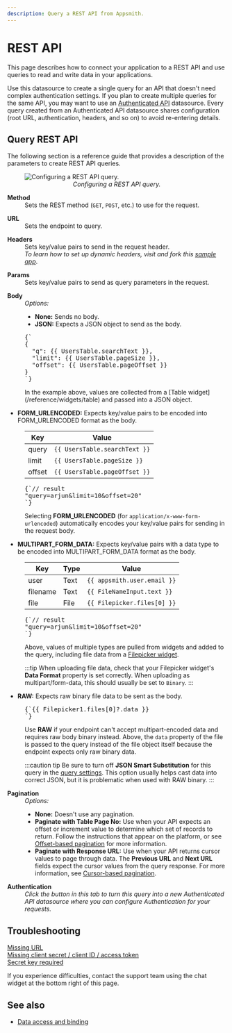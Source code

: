 ```yaml
---
description: Query a REST API from Appsmith.
---
```


# REST API

This page describes how to connect your application to a REST API and use queries to read and write data in your applications.

Use this datasource to create a single query for an API that doesn't need complex authentication settings. If you plan to create multiple queries for the same API, you may want to use an [Authenticated API](/reference/datasources/rest-api) datasource. Every query created from an Authenticated API datasource shares configuration (root URL, authentication, headers, and so on) to avoid re-entering details.

## Query REST API

The following section is a reference guide that provides a description of the parameters to create REST API queries.

<figure>
  <img src="/img/restapi-query-config.png" style= {{width:"100%", height:"auto"}} alt="Configuring a REST API query."/>
  <figcaption align = "center"><i>Configuring a REST API query.</i></figcaption>
</figure>

<dl>  
  <dt><b>Method</b></dt>
  <dd>Sets the REST method (<code>GET</code>, <code>POST</code>, etc.) to use for the request.</dd>
</dl>

<dl>  
  <dt><b>URL</b></dt>
  <dd>Sets the endpoint to query.</dd>
</dl>

<dl>  
  <dt><b>Headers</b></dt>
  <dd>Sets key/value pairs to send in the request header.</dd>
  <dd><em>To learn how to set up dynamic headers, visit and fork this <a href="https://app.appsmith.com/applications/6200ac292cd3d95ca414dc4f/pages/624eda0551a8863d6c406760">sample app</a></em>.</dd>
</dl>

<dl>
  <dt><b>Params</b></dt>
  <dd>Sets key/value pairs to send as query parameters in the request.</dd>
</dl>

<dl>
  <dt><b>Body</b></dt>
  <dd><i>Options:</i>
    <ul>
      <li><b>None:</b> Sends no body.</li>
      <li><b>JSON:</b> Expects a JSON object to send as the body.</li>
    </ul>

<dd><pre>{` 
{
  "q": {{ UsersTable.searchText }},
  "limit": {{ UsersTable.pageSize }},
  "offset": {{ UsersTable.pageOffset }}
}
`}</pre>
In the example above, values are collected from a [Table widget](/reference/widgets/table) and passed into a JSON object.</dd>
    <ul>
      <li><b>FORM_URLENCODED:</b> Expects key/value pairs to be encoded into FORM_URLENCODED format as the body.</li>
    </ul>
<dd>

|  Key     |  Value                        |
|----------|-------------------------------|
| query    | `{{ UsersTable.searchText }}` |
| limit    | `{{ UsersTable.pageSize }}`   |
| offset   | `{{ UsersTable.pageOffset }}` |

<pre>{`// result
"query=arjun&limit=10&offset=20"
`}</pre>
<p>Selecting <b>FORM_URLENCODED</b> (for <code>application/x-www-form-urlencoded</code>) automatically encodes your key/value pairs for sending in the request body.</p></dd>
    <ul>
      <li><b>MULTIPART_FORM_DATA:</b> Expects key/value pairs with a data type to be encoded into MULTIPART_FORM_DATA format as the body.</li>
    </ul>
<dd>

|  Key     | Type |  Value                        |
|----------|------|-------------------------------|
| user     | Text | `{{ appsmith.user.email }}`   |
| filename | Text | `{{ FileNameInput.text }}`    |
| file     | File | `{{ Filepicker.files[0] }}`   |

<pre>{`// result
"query=arjun&limit=10&offset=20"
`}</pre>
<p>Above, values of multiple types are pulled from widgets and added to the query, including file data from a <a href="/reference/widgets/filepicker">Filepicker widget</a>.</p>

:::tip
When uploading file data, check that your Filepicker widget's **Data Format** property is set correctly. When uploading as multipart/form-data, this should usually be set to `Binary`.
:::
</dd>
    <ul>
      <li><b>RAW:</b> Expects raw binary file data to be sent as the body.</li>
    </ul>
      <dd><pre>{`{{ Filepicker1.files[0]?.data }}
`}</pre>
<p>Use <b>RAW</b> if your endpoint can't accept multipart-encoded data and requires raw body binary instead. Above, the <code>data</code> property of the file is passed to the query instead of the file object itself because the endpoint expects only raw binary data.</p>

:::caution tip
Be sure to turn off **JSON Smart Substitution** for this query in the [query settings](/core-concepts/data-access-and-binding/querying-a-database/query-settings). This option usually helps cast data into correct JSON, but it is problematic when used with RAW binary.
:::
</dd>

  </dd>  
</dl>

<dl>
  <dt><b>Pagination</b></dt>
  <dd><i>Options:</i>
    <ul>
      <li><b>None:</b> Doesn't use any pagination.</li>
      <li><b>Paginate with Table Page No:</b> Use when your API expects an offset or increment value to determine which set of records to return. Follow the instructions that appear on the platform, or see <a href="/reference/widgets/table?current-edition=Offset_edition#server-side-pagination">Offset-based pagination</a> for more information.</li>
      <li><b>Paginate with Response URL:</b> Use when your API returns cursor values to page through data. The <b>Previous URL</b> and <b>Next URL</b> fields expect the cursor values from the query response. For more information, see <a href="/reference/widgets/table?current-edition=Cursor#server-side-pagination">Cursor-based pagination</a>.</li>
    </ul>
  </dd>
</dl>

<dl>
  <dt><b>Authentication</b></dt>
  <dd><em>Click the button in this tab to turn this query into a new Authenticated API datasource where you can configure Authentication for your requests.</em></dd>
</dl>

## Troubleshooting

[Missing URL](/help-and-support/troubleshooting-guide/action-errors/rest-api-errors#missing-url-error)<br />
[Missing client secret / client ID / access token](/help-and-support/troubleshooting-guide/action-errors/rest-api-errors#missing-client-secret--client-id--access-token-error)<br />
[Secret key required](/help-and-support/troubleshooting-guide/action-errors/rest-api-errors#secret-key-required-error)

If you experience difficulties, contact the support team using the chat widget at the bottom right of this page.

## See also

* [Data access and binding](/core-concepts/data-access-and-binding)

